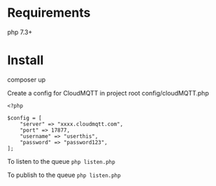 # Requirements

php 7.3+

# Install

composer up

Create a config for CloudMQTT in project root
config/cloudMQTT.php
```
<?php

$config = [
    "server" => "xxxx.cloudmqtt.com",
    "port" => 17877,
    "username" => "userthis",
    "password" => "password123",
];
```

To listen to the queue
`php listen.php`

To publish to the queue
`php listen.php`